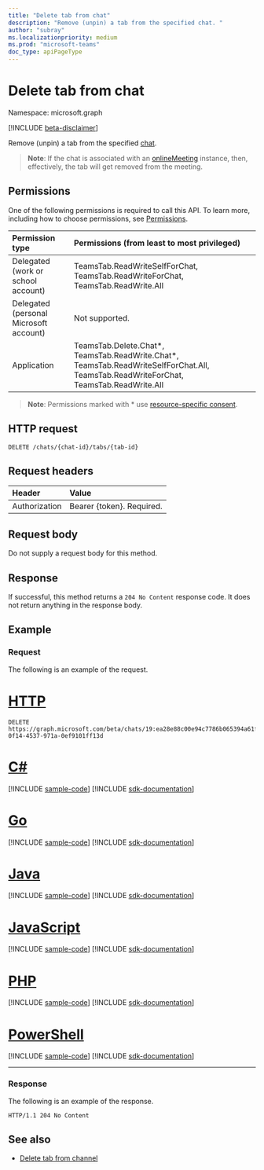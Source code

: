 ```yaml
---
title: "Delete tab from chat"
description: "Remove (unpin) a tab from the specified chat. "
author: "subray"
ms.localizationpriority: medium
ms.prod: "microsoft-teams"
doc_type: apiPageType
---
```


# Delete tab from chat

Namespace: microsoft.graph

[!INCLUDE [beta-disclaimer](../../includes/beta-disclaimer.md)]

Remove (unpin) a tab from the specified [chat](../resources/chat.md). 

> **Note**: If the chat is associated with an [onlineMeeting](../resources/onlinemeeting.md) instance, then, effectively, the tab will get removed from the meeting.

## Permissions
One of the following permissions is required to call this API. To learn more, including how to choose permissions, see [Permissions](/graph/permissions-reference).

|Permission type      | Permissions (from least to most privileged)              |
|:--------------------|:---------------------------------------------------------|
|Delegated (work or school account) | TeamsTab.ReadWriteSelfForChat, TeamsTab.ReadWriteForChat, TeamsTab.ReadWrite.All |
|Delegated (personal Microsoft account) | Not supported.    |
|Application | TeamsTab.Delete.Chat*, TeamsTab.ReadWrite.Chat*, TeamsTab.ReadWriteSelfForChat.All, TeamsTab.ReadWriteForChat, TeamsTab.ReadWrite.All |

> **Note**: Permissions marked with * use [resource-specific consent](/microsoftteams/platform/graph-api/rsc/resource-specific-consent).

## HTTP request
<!-- { "blockType": "ignored" } -->
```http
DELETE /chats/{chat-id}/tabs/{tab-id}
```

## Request headers
| Header       | Value |
|:---------------|:--------|
| Authorization  | Bearer {token}. Required.  |

## Request body
Do not supply a request body for this method.

## Response

If successful, this method returns a `204 No Content` response code. It does not return anything in the response body.

## Example
### Request
The following is an example of the request.

# [HTTP](#tab/http)
<!-- {
  "blockType": "request",
  "name": "delete_tab_in_chat",
  "sampleKeys": ["19:ea28e88c00e94c7786b065394a61f296@thread.v2", "d731fca0-0f14-4537-971a-0ef9101ff13d"]
}-->
```http
DELETE https://graph.microsoft.com/beta/chats/19:ea28e88c00e94c7786b065394a61f296@thread.v2/tabs/d731fca0-0f14-4537-971a-0ef9101ff13d
```

# [C#](#tab/csharp)
[!INCLUDE [sample-code](../includes/snippets/csharp/delete-tab-in-chat-csharp-snippets.md)]
[!INCLUDE [sdk-documentation](../includes/snippets/snippets-sdk-documentation-link.md)]

# [Go](#tab/go)
[!INCLUDE [sample-code](../includes/snippets/go/delete-tab-in-chat-go-snippets.md)]
[!INCLUDE [sdk-documentation](../includes/snippets/snippets-sdk-documentation-link.md)]

# [Java](#tab/java)
[!INCLUDE [sample-code](../includes/snippets/java/delete-tab-in-chat-java-snippets.md)]
[!INCLUDE [sdk-documentation](../includes/snippets/snippets-sdk-documentation-link.md)]

# [JavaScript](#tab/javascript)
[!INCLUDE [sample-code](../includes/snippets/javascript/delete-tab-in-chat-javascript-snippets.md)]
[!INCLUDE [sdk-documentation](../includes/snippets/snippets-sdk-documentation-link.md)]

# [PHP](#tab/php)
[!INCLUDE [sample-code](../includes/snippets/php/delete-tab-in-chat-php-snippets.md)]
[!INCLUDE [sdk-documentation](../includes/snippets/snippets-sdk-documentation-link.md)]

# [PowerShell](#tab/powershell)
[!INCLUDE [sample-code](../includes/snippets/powershell/delete-tab-in-chat-powershell-snippets.md)]
[!INCLUDE [sdk-documentation](../includes/snippets/snippets-sdk-documentation-link.md)]

---

### Response
The following is an example of the response.

<!-- {
  "blockType": "response",
}
-->

```http
HTTP/1.1 204 No Content
```
## See also

- [Delete tab from channel](channel-delete-tabs.md)

<!-- uuid: 8fcb5dbc-d5aa-4681-8e31-b001d5168d79
2015-10-25 14:57:30 UTC -->
<!--
{
  "type": "#page.annotation",
  "description": "Delete tab from chat",
  "keywords": "",
  "section": "documentation",
  "tocPath": "",
  "suppressions": []
}
-->
